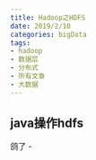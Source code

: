 ```yaml
---
title: Hadoop之HDFS
date: 2019/2/10
categories: bigData
tags:
- hadoop
- 数据层
- 分布式
- 所有文章
- 大数据
---
```

## java操作hdfs
鸽了
<Valine></Valine>
    -